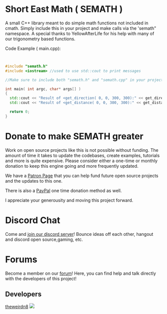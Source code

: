 # Short East Math ( SEMATH )
A small C++ library meant to do simple math functions not included in cmath.
Simply include this in your project and make calls via the 'semath" namespace.
A special thanks to YellowAfterLife for his help with many of our trigonometry based functions.

Code Example ( main.cpp):

```cpp


#include "semath.h"
#include <iostream> //used to use std::cout to print messages

//Make sure to include both "semath.h" and "semath.cpp" in your project directory.

int main( int argc, char* args[] )
{
  std::cout << "Result of <get_direction( 0, 0, 300, 300):" << get_direction( 0, 0, 300, 300)  << ".\n";
  std::cout << "Result of <get_distance( 0, 0, 300, 300):" << get_distance( 0, 0, 300, 300)  << ".\n";

  return 0;
}

```

Donate to make SEMATH greater
=========================================
Work on open source projects like this is not possible without funding. The amount of time it takes to update the codebases, create examples, tutorials and more is quite expensive. Please consider either a one-time or monthly donation to keep this engine going and more frequently updated. 

We have a [Patron Page](https://www.patreon.com/pawbyte?ty=h) that you can help fund future open source projects and the updates to this one.

There is also a [PayPal](http://www.pawbyte.com/donate/) one time donation method as well. 

I appreciate your generousity and moving this project forward. 



Discord Chat
======
Come and  [join our discord server](https://discord.gg/aNX3Fcx)!  Bounce ideas off each other, hangout and discord open source,gaming, etc.

Forums
======
Become a member on our [forum](http://community.pawbyte.com/)!  Here, you can find help and talk directly with the developers of this project!

Developers
----------
[theweirdn8](https://github.com/theweirdn8)
![](https://avatars0.githubusercontent.com/u/3193947?v=4&s=100)
